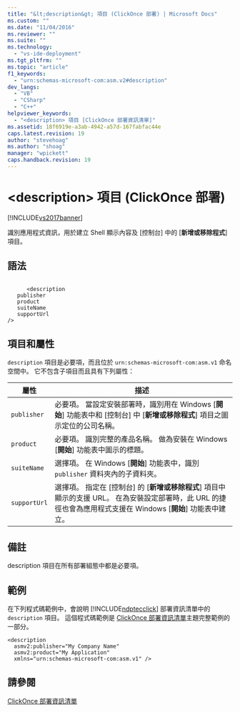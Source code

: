 ```yaml
---
title: "&lt;description&gt; 項目 (ClickOnce 部署) | Microsoft Docs"
ms.custom: ""
ms.date: "11/04/2016"
ms.reviewer: ""
ms.suite: ""
ms.technology: 
  - "vs-ide-deployment"
ms.tgt_pltfrm: ""
ms.topic: "article"
f1_keywords: 
  - "urn:schemas-microsoft-com:asm.v2#description"
dev_langs: 
  - "VB"
  - "CSharp"
  - "C++"
helpviewer_keywords: 
  - "<description> 項目 [ClickOnce 部署資訊清單]"
ms.assetid: 18f6919e-a3ab-4942-a57d-167fabfac44e
caps.latest.revision: 19
author: "stevehoag"
ms.author: "shoag"
manager: "wpickett"
caps.handback.revision: 19
---
```

# &lt;description&gt; 項目 (ClickOnce 部署)
[!INCLUDE[vs2017banner](../code-quality/includes/vs2017banner.md)]

識別應用程式資訊，用於建立 Shell 顯示內容及 \[控制台\] 中的 \[**新增或移除程式**\] 項目。  
  
## 語法  
  
```  
  
      <description   
   publisher   
   product  
   suiteName  
   supportUrl  
/>  
```  
  
## 項目和屬性  
 `description` 項目是必要項，而且位於 `urn:schemas-microsoft-com:asm.v1` 命名空間中。  它不包含子項目而且具有下列屬性：  
  
|屬性|描述|  
|--------|--------|  
|`publisher`|必要項。  當設定安裝部署時，識別用在 Windows \[**開始**\] 功能表中和 \[控制台\] 中 \[**新增或移除程式**\] 項目之圖示定位的公司名稱。|  
|`product`|必要項。  識別完整的產品名稱。  做為安裝在 Windows \[**開始**\] 功能表中圖示的標題。|  
|`suiteName`|選擇項。  在 Windows \[**開始**\] 功能表中，識別 `publisher` 資料夾內的子資料夾。|  
|`supportUrl`|選擇項。  指定在 \[控制台\] 的 \[**新增或移除程式**\] 項目中顯示的支援 URL。  在為安裝設定部署時，此 URL 的捷徑也會為應用程式支援在 Windows \[**開始**\] 功能表中建立。|  
  
## 備註  
 description 項目在所有部署組態中都是必要項。  
  
## 範例  
 在下列程式碼範例中，會說明 [!INCLUDE[ndptecclick](../deployment/includes/ndptecclick_md.md)] 部署資訊清單中的 `description` 項目。  這個程式碼範例是 [ClickOnce 部署資訊清單](../deployment/clickonce-deployment-manifest.md)主題完整範例的一部分。  
  
```  
<description   
  asmv2:publisher="My Company Name"  
  asmv2:product="My Application"  
  xmlns="urn:schemas-microsoft-com:asm.v1" />  
```  
  
## 請參閱  
 [ClickOnce 部署資訊清單](../deployment/clickonce-deployment-manifest.md)